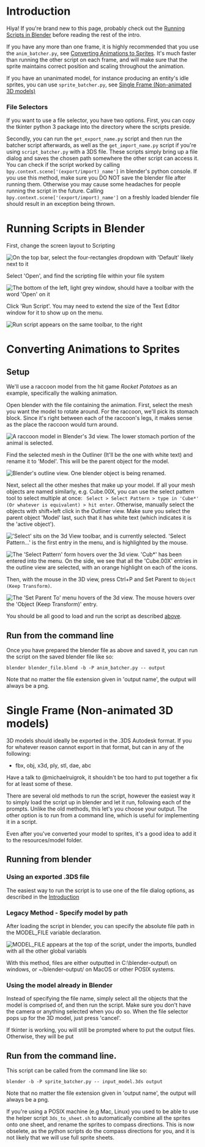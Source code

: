 # Introduction
Hiya! If you're brand new to this page, probably check out the [Running Scripts in Blender](#running-scripts-in-blender) before reading the rest of the intro.

If you have any more than one frame, it is highly recommended that you use the `anim_batcher.py`, see [Converting Animations to Sprites](#converting-animations-to-sprites). It's much faster than running the other script on each frame, and will make sure that the sprite maintains correct position and scaling throughout the animation. 

If you have an unanimated model, for instance producing an entity's idle sprites, you can use `sprite_batcher.py`, see [Single Frame (Non-animated 3D models)](#single-frame-non-animated-3d-models)

### File Selectors
If you want to use a file selector, you have two options. First, you can copy the tkinter python 3 package into the directory where the scripts preside. 

Secondly, you can run the `get_export_name.py` script and then run the batcher script afterwards, as well as the `get_import_name.py` script if you're using `script_batcher.py` with a 3DS file. These scripts simply bring up a file dialog and saves the chosen path somewhere the other script can access it. You can check if the script worked by calling `bpy.context.scene['(export/import)_name']` in blender's python console. If you use this method, make sure you DO NOT save the blender file after running them. Otherwise you may cause some headaches for people running the script in the future. Calling `bpy.context.scene['(export/import)_name']` on a freshly loaded blender file should result in an exception being thrown.

# Running Scripts in Blender
First, change the screen layout to Scripting

![On the top bar, select the four-rectangles dropdown with 'Default' likely next to it](https://raw.githubusercontent.com/wiki/michaelruigrok/3d-iso-spriter/Images/blender/scripting-screen-mode.png)

Select 'Open', and find the scripting file within your file system

![The bottom of the left, light grey window, should have a toolbar with the word 'Open' on it](https://raw.githubusercontent.com/wiki/michaelruigrok/3d-iso-spriter/Images/blender/open-script.png)

Click 'Run Script'. You may need to extend the size of the Text Editor window for it to show up on the menu.

![Run script appears on the same toolbar, to the right](https://raw.githubusercontent.com/wiki/michaelruigrok/3d-iso-spriter/Images/blender/run-script.png)


# Converting Animations to Sprites

## Setup
We'll use a raccoon model from the hit game _Rocket Potatoes_ as an example,
specifically the walking animation.

Open blender with the file containing the animation. First, select the mesh you want the model to rotate around. For the raccoon, we'll pick its stomach block. Since it's right between each of the raccoon's legs, it makes sense as the place the raccoon would turn around.

![A raccoon model in Blender's 3d view. The lower stomach portion of the animal is selected.](https://raw.githubusercontent.com/wiki/michaelruigrok/3d-iso-spriter/Images/blender/select-rotation-mesh-raccoon.png)

Find the selected mesh in the Outliner (It'll be the one with white text) and rename it to 'Model'. This will be the parent object for the model.

![Blender's outline view. One blender object is being renamed.](https://raw.githubusercontent.com/wiki/michaelruigrok/3d-iso-spriter/Images/blender/rename-selected-mesh.png)

Next, select all the other meshes that make up your model. If all your mesh objects are named similarly, e.g. Cube.00X, you can use the select pattern tool to select multiple at once: ` Select > Select Pattern > type in 'Cube*' (Or whatever is equivalent) > hit enter`. Otherwise, manually select the objects with shift+left click in the Outliner view. Make sure you select the parent object 'Model' last, such that it has white text (which indicates it is the 'active object'). 

!['Select' sits on the 3d View toolbar, and is currently selected. 'Select Pattern...' is the first entry in the menu, and is highlighted by the mouse.](https://raw.githubusercontent.com/wiki/michaelruigrok/3d-iso-spriter/Images/blender/select-pattern.png)

![The 'Select Pattern' form hovers over the 3d view. 'Cub\*' has been entered into the menu. On the side, we see that all the 'Cube.00X' entries in the outline view are selected, with an orange highlight on each of the icons.](https://raw.githubusercontent.com/wiki/michaelruigrok/3d-iso-spriter/Images/blender/select-pattern-2.png)

Then, with the mouse in the 3D view, press Ctrl+P and Set Parent to `Object (Keep Transform)`. 

![The 'Set Parent To' menu hovers of the 3d view. The mouse hovers over the 'Object (Keep Transform)' entry.](https://raw.githubusercontent.com/wiki/michaelruigrok/3d-iso-spriter/Images/blender/set-parent.png)

You should be all good to load and run the script as described [above](#running-scripts-in-blender).

## Run from the command line
Once you have prepared the blender file as above and saved it, you can run the script on the saved blender file like so:
```
blender blender_file.blend -b -P anim_batcher.py -- output
```
Note that no matter the file extension given in 'output name', the output will always be a png.

# Single Frame (Non-animated 3D models)
3D models should ideally be exported in the .3DS Autodesk format. If you for whatever reason cannot export in that format, but can in any of the following:
 * fbx, obj, x3d, ply, stl, dae, abc

Have a talk to @michaelruigrok, it shouldn't be too hard to put together a fix for at least some of these.

There are several old methods to run the script, however the easiest way it to simply load the script up in blender and let it run, following each of the prompts. Unlike the old methods, this let's you choose your output. The other option is to run from a command line, which is useful for implementing it in a script.

Even after you've converted your model to sprites, it's a good idea to add it to the resources/model folder.

## Running from blender
### Using an exported .3DS file
The easiest way to run the script is to use one of the file dialog options, as described in the [Introduction](#introduction)

### Legacy Method - Specify model by path

After loading the script in blender, you can specify the absolute file path in the MODEL_FILE variable declaration. 

![MODEL_FILE appears at the top of the script, under the imports, bundled with all the other global variabls](https://raw.githubusercontent.com/wiki/michaelruigrok/3d-iso-spriter/Images/blender/add-model-file.png)

With this method, files are either outputted in C:\blender-output\ on windows, or ~/blender-output/ on MacOS or other POSIX systems.

### Using the model already in Blender
Instead of specifying the file name, simply select all the objects that the model is comprised of, and then run the script. Make sure you don't have the camera or anything selected when you do so. When the file selector pops up for the 3D model, just press 'cancel'.

If tkinter is working, you will still be prompted where to put the output files. Otherwise, they will be put 

## Run from the command line.

This script can be called from the command line
like so:
```
blender -b -P sprite_batcher.py -- input_model.3ds output
```

Note that no matter the file extension given in 'output name', the output will always be a png.

If you're using a POSIX machine (e.g Mac, Linux) you used to be able to use the helper script `3ds_to_sheet.sh` to automatically combine all the sprites onto one sheet, and rename the sprites to compass directions. This is now obselete, as the python scripts do the compass directions for you, and it is not likely that we will use full sprite sheets.
